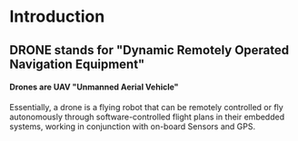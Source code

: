 # Introduction

## DRONE stands for "Dynamic Remotely Operated Navigation Equipment"

#### Drones are UAV "Unmanned Aerial Vehicle"

 Essentially, a drone is a flying robot that can be remotely controlled or fly autonomously through software-controlled flight plans in their embedded systems, working in conjunction with on-board Sensors and GPS.



